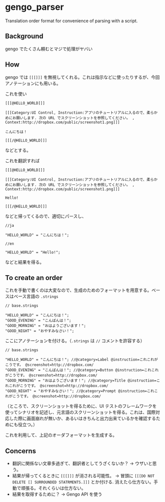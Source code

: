 gengo_parser
============

Translation order format for convenience of parsing with a script.

Background
---

gengo でたくさん頼むとマジで処理がヤバい

How
---

gengo では `[[[]]]` を無視してくれる。これは指示などに使ったりするが、今回アノテーションにも用いる。

これを使い

```
[[[@HELLO_WORLD]]]

[[[Category:UI Control, Instruction:アプリのチュートリアルに入るので、柔らかめにお願いします. 次の URL でスクリーンショットを参照してください。 , Context:http://dropbox.com/public/screenshot1.png]]]

こんにちは！

[[[/@HELLO_WORLD]]]
```

などとする。

これを翻訳すれば

```
[[[@HELLO_WORLD]]]

[[[Category:UI Control, Instruction:アプリのチュートリアルに入るので、柔らかめにお願いします. 次の URL でスクリーンショットを参照してください。 , Context:http://dropbox.com/public/screenshot1.png]]]

Hello!

[[[/@HELLO_WORLD]]]
```

などと帰ってくるので、適切にパースし、

```
//ja

"HELLO_WORLD" = "こんにちは！";
```

```
//en

"HELLO_WORLD" = "Hello!";
```

などと結果を得る。

To create an order
---

これを手動で書くのは大変なので、生成のためのフォーマットを用意する。ベースはベース言語の `.strings`

```
// base.strings

"HELLO_WORLD" = "こんにちは！";
"GOOD_EVENING" = "こんばんは！";
"GOOD_MORNING" = "おはようございます！";
"GOOD_NIGHT" = "おやすみなさい！";
```

ここにアノテーションを付ける。（`.strings` は `//` コメントを許容する）

```
// base.strings

"HELLO_WORLD" = "こんにちは！"; //@category=Label @instruction=これこれがこうです。 @screenshot=http://dropbox.com/
"GOOD_EVENING" = "こんばんは！"; //@category=Button @instruction=これこれがこうです。 @screenshot=http://dropbox.com/
"GOOD_MORNING" = "おはようございます！"; //@category=Title @instruction=これこれがこうです。 @screenshot=http://dropbox.com/
"GOOD_NIGHT" = "おやすみなさい！"; //@category=Prompt @instruction=これこれがこうです。 @screenshot=http://dropbox.com/
```

（ところで、スクリーンショットを得るために、UI テストのフレームワークを使ってシナリオを記述し、元言語のスクリーンショットを得る。これは、国際対応した際に画面崩れが無いか、あるいはきちんと出力出来ているかを確認するためにも役立つ。）

これを利用して、上記のオーダフォーマットを生成する。

Concerns
---

- 翻訳に関係ない文章多過ぎて、翻訳者としてうざくないか？ -> ウザいと思う。
- 結果が帰ってくるときに ```[[[]]]``` が消される可能性。 -> 冒頭に `[[[DO NOT DELETE [] SURROUNDED STATRMENTS.]]]` とか付ける. 消えたら仕方ない。手動で頑張る。それくらいは仕方ない。
- 結果を取得するために？ -> Gengo API を使う
